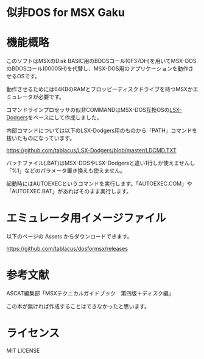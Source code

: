 # 似非DOS for MSX Gaku

# 機能概略

このソフトはMSXのDisk BASIC用のBDOSコール(0F37DH)を用いてMSX-DOSのBDOSコール(00005H)を代替し、MSX-DOS用のアプリケーションを動作させるOSです。

動作させるためには64KBのRAMとフロッピーディスクドライブを持つMSXかエミュレータが必要です。

コマンドラインプロセッサの似非COMMANDはMSX-DOS互換OSの[LSX-Dodgers](https://github.com/tablacus/LSX-Dodgers)をベースにして作成しました。

内部コマンドについては以下のLSX-Dodgers用のものから「PATH」コマンドを抜いたものになっています。

https://github.com/tablacus/LSX-Dodgers/blob/master/LDCMD.TXT

バッチファイル(.BAT)はMSX-DOSやLSX-Dodgersと違い1行しか使えませんし「%1」などのパラメータ置き換えも使えません。

起動時にはAUTOEXECというコマンドを実行します。「AUTOEXEC.COM」や「AUTOEXEC.BAT」があればそのまま実行します。

# エミュレータ用イメージファイル

以下のページの Assets からダウンロードできます。

https://github.com/tablacus/dosformsx/releases

# 参考文献

ASCAT編集部「MSXテクニカルガイドブック　第四版＋ディスク編」

この本が無ければ作成することはできなかったと思います。

# ライセンス

MIT LICENSE
